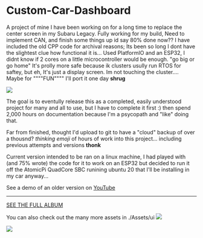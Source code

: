 # Custom-Car-Dashboard
 A project of mine I have been working on for a long time to replace the center screen in my Subaru Legacy. Fully working for my build, Need to implement CAN, and finish some things up id say 80% done now??
 I have included the old CPP code for archival reasons; Its been so long I dont have the slightest clue how functional it is... Used PlatformIO and an ESP32, I didnt know if 2 cores on a little microcontroller would be enough. "go big or go home" It's prolly more safe because ik clusters usully run RTOS for saftey, but eh, It's just a display screen. Im not touching the cluster.... Maybe for """"FUN"""" I'll port it one day **shrug**

 [![](https://i.imgur.com/qkrK4sl.png[/img])](#) 

 The goal is to eventully release this as a completed, easily understood project for many and all to use, but I have to complete it first :) then spend 2,000 hours on documentation because I'm a psycopath and "like" doing that.

 Far from finished, thought I'd upload to git to have a "cloud" backup of over a thousnd? *thinking emoji* of hours of work into this project... including previous attempts and versions **thonk** 

 Current version intended to be ran on a linux machine, I had played with (and 75% wrote) the code for it to work on an ESP32 but decided to run it off the AtomicPi QuadCore SBC runining ubuntu 20 that I'll be installing in my car anyway...

 
 See a demo of an older version on
 [YouTube](https://youtu.be/aLqDkDekaEg)

---
[SEE THE FULL ALBUM](https://imgur.com/a/RwYgJIP)

You can also check out the many more assets in ./Assets/ui
[![](https://i.imgur.com/OMguvC9.png[/img])](#) 

[![](https://i.imgur.com/g1dx1Ed.png[/img])](#) 
